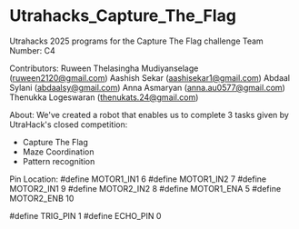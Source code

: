 # Utrahacks_Capture_The_Flag
Utrahacks 2025 programs for the Capture The Flag challenge
Team Number: C4

Contributors: 
Ruween Thelasingha Mudiyanselage (ruween2120@gmail.com)
Aashish Sekar (aashisekar1@gmail.com)
Abdaal Sylani (abdaalsy@gmail.com)
Anna Asmaryan (anna.au0577@gmail.com)
Thenukka Logeswaran (thenukats.24@gmail.com)

About:
We've created a robot that enables us to complete 3 tasks given by UtraHack's closed competition:
- Capture The Flag
- Maze Coordination
- Pattern recognition

Pin Location:
#define MOTOR1_IN1 6
#define MOTOR1_IN2 7
#define MOTOR2_IN1 9
#define MOTOR2_IN2 8
#define MOTOR1_ENA 5
#define MOTOR2_ENB 10

#define TRIG_PIN 1
#define ECHO_PIN 0
